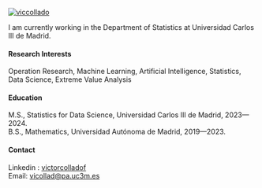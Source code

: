 

[![viccollado](https://img.shields.io/badge/viccollado-github-blue?style=for-the-badge&logo=github
)](https://github.com/viccollado)

I am currently working in the Department of Statistics at Universidad Carlos III de Madrid.

#### Research Interests

Operation Research, Machine Learning, Artificial Intelligence, Statistics, Data Science, Extreme Value Analysis


#### Education
M.S., Statistics for Data Science, Universidad Carlos III de Madrid, 2023—2024.\
B.S., Mathematics, Universidad Autónoma de Madrid, 2019—2023.

#### Contact

Linkedin : [victorcolladof](https://www.linkedin.com/in/victorcolladof/)  
Email: vicollad@pa.uc3m.es
